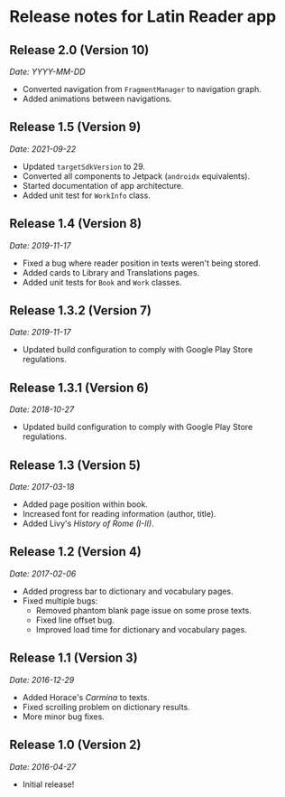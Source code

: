 # Release notes for Latin Reader app

## Release 2.0 (Version 10)

_Date: YYYY-MM-DD_

* Converted navigation from `FragmentManager` to navigation graph.
* Added animations between navigations.

## Release 1.5 (Version 9)

_Date: 2021-09-22_

* Updated `targetSdkVersion` to 29.
* Converted all components to Jetpack (`androidx` equivalents).
* Started documentation of app architecture.
* Added unit test for `WorkInfo` class.

## Release 1.4 (Version 8)

_Date: 2019-11-17_

* Fixed a bug where reader position in texts weren't being stored.
* Added cards to Library and Translations pages.
* Added unit tests for `Book` and `Work` classes.

## Release 1.3.2 (Version 7)

_Date: 2019-11-17_

* Updated build configuration to comply with Google Play Store regulations.

## Release 1.3.1 (Version 6)

_Date: 2018-10-27_

* Updated build configuration to comply with Google Play Store regulations.

## Release 1.3 (Version 5)

_Date: 2017-03-18_

* Added page position within book.
* Increased font for reading information (author, title).
* Added Livy's _History of Rome (I-II)_.

## Release 1.2 (Version 4)

_Date: 2017-02-06_

* Added progress bar to dictionary and vocabulary pages.
* Fixed multiple bugs:
  - Removed phantom blank page issue on some prose texts.
  - Fixed line offset bug.
  - Improved load time for dictionary and vocabulary pages.

## Release 1.1 (Version 3)

_Date: 2016-12-29_

* Added Horace's _Carmina_ to texts.
* Fixed scrolling problem on dictionary results.
* More minor bug fixes.

## Release 1.0 (Version 2)

_Date: 2016-04-27_

* Initial release!